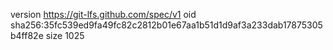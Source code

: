 version https://git-lfs.github.com/spec/v1
oid sha256:35fc539ed9fa49fc82c2812b01e67aa1b51d1d9af3a233dab17875305b4ff82e
size 1025
